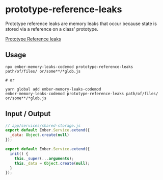 # prototype-reference-leaks
Prototype reference leaks are memory leaks that occur because state is stored via a reference on a class' prototype.

[Prototype Reference leaks](https://github.com/ember-best-practices/memory-leak-examples/blob/master/exercises/exercise-1.md)


## Usage

```
npx ember-memory-leaks-codemod prototype-reference-leaks path/of/files/ or/some**/*glob.js

# or

yarn global add ember-memory-leaks-codemod
ember-memory-leaks-codemod prototype-reference-leaks path/of/files/ or/some**/*glob.js
```

## Input / Output

```js
// app/services/shared-storage.js
export default Ember.Service.extend({
  _data: Object.create(null)
});

```

```js
export default Ember.Service.extend({
  init() {
    this._super(...arguments);
    this._data = Object.create(null);
  }
});
```

